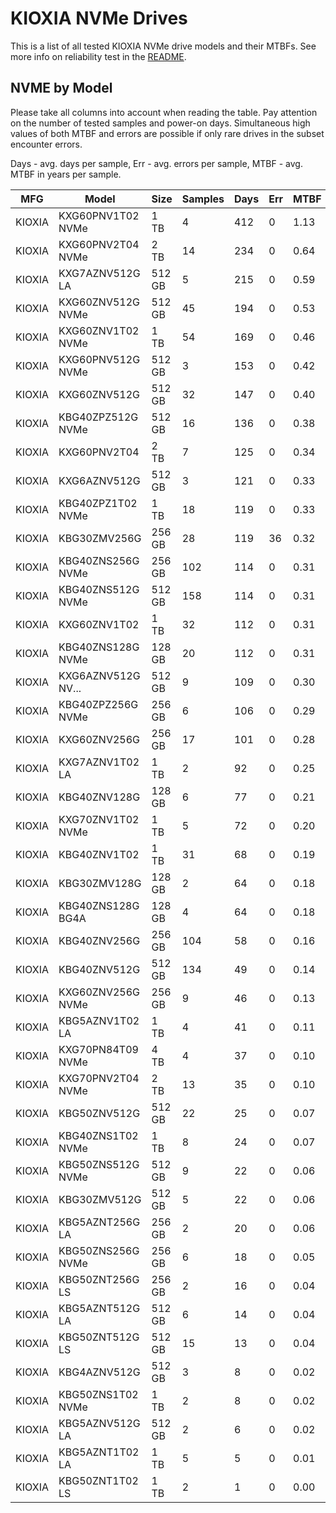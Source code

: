 KIOXIA NVMe Drives
==================

This is a list of all tested KIOXIA NVMe drive models and their MTBFs. See more
info on reliability test in the [README](https://github.com/linuxhw/SMART).

NVME by Model
------------

Please take all columns into account when reading the table. Pay attention on the
number of tested samples and power-on days. Simultaneous high values of both MTBF
and errors are possible if only rare drives in the subset encounter errors.

Days - avg. days per sample,
Err  - avg. errors per sample,
MTBF - avg. MTBF in years per sample.

| MFG       | Model              | Size   | Samples | Days  | Err   | MTBF |
|-----------|--------------------|--------|---------|-------|-------|------|
| KIOXIA    | KXG60PNV1T02 NVMe  | 1 TB   | 4       | 412   | 0     | 1.13   |
| KIOXIA    | KXG60PNV2T04 NVMe  | 2 TB   | 14      | 234   | 0     | 0.64   |
| KIOXIA    | KXG7AZNV512G LA    | 512 GB | 5       | 215   | 0     | 0.59   |
| KIOXIA    | KXG60ZNV512G NVMe  | 512 GB | 45      | 194   | 0     | 0.53   |
| KIOXIA    | KXG60ZNV1T02 NVMe  | 1 TB   | 54      | 169   | 0     | 0.46   |
| KIOXIA    | KXG60PNV512G NVMe  | 512 GB | 3       | 153   | 0     | 0.42   |
| KIOXIA    | KXG60ZNV512G       | 512 GB | 32      | 147   | 0     | 0.40   |
| KIOXIA    | KBG40ZPZ512G NVMe  | 512 GB | 16      | 136   | 0     | 0.38   |
| KIOXIA    | KXG60PNV2T04       | 2 TB   | 7       | 125   | 0     | 0.34   |
| KIOXIA    | KXG6AZNV512G       | 512 GB | 3       | 121   | 0     | 0.33   |
| KIOXIA    | KBG40ZPZ1T02 NVMe  | 1 TB   | 18      | 119   | 0     | 0.33   |
| KIOXIA    | KBG30ZMV256G       | 256 GB | 28      | 119   | 36    | 0.32   |
| KIOXIA    | KBG40ZNS256G NVMe  | 256 GB | 102     | 114   | 0     | 0.31   |
| KIOXIA    | KBG40ZNS512G NVMe  | 512 GB | 158     | 114   | 0     | 0.31   |
| KIOXIA    | KXG60ZNV1T02       | 1 TB   | 32      | 112   | 0     | 0.31   |
| KIOXIA    | KBG40ZNS128G NVMe  | 128 GB | 20      | 112   | 0     | 0.31   |
| KIOXIA    | KXG6AZNV512G NV... | 512 GB | 9       | 109   | 0     | 0.30   |
| KIOXIA    | KBG40ZPZ256G NVMe  | 256 GB | 6       | 106   | 0     | 0.29   |
| KIOXIA    | KXG60ZNV256G       | 256 GB | 17      | 101   | 0     | 0.28   |
| KIOXIA    | KXG7AZNV1T02 LA    | 1 TB   | 2       | 92    | 0     | 0.25   |
| KIOXIA    | KBG40ZNV128G       | 128 GB | 6       | 77    | 0     | 0.21   |
| KIOXIA    | KXG70ZNV1T02 NVMe  | 1 TB   | 5       | 72    | 0     | 0.20   |
| KIOXIA    | KBG40ZNV1T02       | 1 TB   | 31      | 68    | 0     | 0.19   |
| KIOXIA    | KBG30ZMV128G       | 128 GB | 2       | 64    | 0     | 0.18   |
| KIOXIA    | KBG40ZNS128G BG4A  | 128 GB | 4       | 64    | 0     | 0.18   |
| KIOXIA    | KBG40ZNV256G       | 256 GB | 104     | 58    | 0     | 0.16   |
| KIOXIA    | KBG40ZNV512G       | 512 GB | 134     | 49    | 0     | 0.14   |
| KIOXIA    | KXG60ZNV256G NVMe  | 256 GB | 9       | 46    | 0     | 0.13   |
| KIOXIA    | KBG5AZNV1T02 LA    | 1 TB   | 4       | 41    | 0     | 0.11   |
| KIOXIA    | KXG70PN84T09 NVMe  | 4 TB   | 4       | 37    | 0     | 0.10   |
| KIOXIA    | KXG70PNV2T04 NVMe  | 2 TB   | 13      | 35    | 0     | 0.10   |
| KIOXIA    | KBG50ZNV512G       | 512 GB | 22      | 25    | 0     | 0.07   |
| KIOXIA    | KBG40ZNS1T02 NVMe  | 1 TB   | 8       | 24    | 0     | 0.07   |
| KIOXIA    | KBG50ZNS512G NVMe  | 512 GB | 9       | 22    | 0     | 0.06   |
| KIOXIA    | KBG30ZMV512G       | 512 GB | 5       | 22    | 0     | 0.06   |
| KIOXIA    | KBG5AZNT256G LA    | 256 GB | 2       | 20    | 0     | 0.06   |
| KIOXIA    | KBG50ZNS256G NVMe  | 256 GB | 6       | 18    | 0     | 0.05   |
| KIOXIA    | KBG50ZNT256G LS    | 256 GB | 2       | 16    | 0     | 0.04   |
| KIOXIA    | KBG5AZNT512G LA    | 512 GB | 6       | 14    | 0     | 0.04   |
| KIOXIA    | KBG50ZNT512G LS    | 512 GB | 15      | 13    | 0     | 0.04   |
| KIOXIA    | KBG4AZNV512G       | 512 GB | 3       | 8     | 0     | 0.02   |
| KIOXIA    | KBG50ZNS1T02 NVMe  | 1 TB   | 2       | 8     | 0     | 0.02   |
| KIOXIA    | KBG5AZNV512G LA    | 512 GB | 2       | 6     | 0     | 0.02   |
| KIOXIA    | KBG5AZNT1T02 LA    | 1 TB   | 5       | 5     | 0     | 0.01   |
| KIOXIA    | KBG50ZNT1T02 LS    | 1 TB   | 2       | 1     | 0     | 0.00   |

